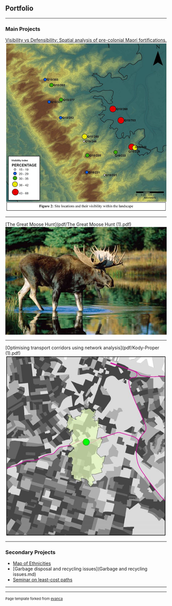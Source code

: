 ## Portfolio

---

### Main Projects 

[Visibility vs Defensibility: Spatial analysis of pre-colonial Maori fortifications.](/sample_page)
<img src="images/pa_picture.png?raw=true"/>

---
[The Great Moose Hunt](pdf/The Great Moose Hunt (1).pdf)
<img src="images/bull-moose-water.jpg?raw=true"/>

---
[Optimising transport corridors using network analysis](pdf/Kody-Proper (1).pdf)
<img src="images/Capture.JPG?raw=true"/>

---

### Secondary Projects

- [Map of Ethnicities](map_of_ethnicities.md)
- [Garbage disposal and recycling issues](Garbage and recycling issues.md)
- [Seminar on least-cost paths](pdf/Seminar.pptx)


---




---
<p style="font-size:11px">Page template forked from <a href="https://github.com/evanca/quick-portfolio">evanca</a></p>
<!-- Remove above link if you don't want to attibute -->
